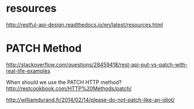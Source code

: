 
# resources
http://restful-api-design.readthedocs.io/en/latest/resources.html


# PATCH Method
http://stackoverflow.com/questions/28459418/rest-api-put-vs-patch-with-real-life-examples

When should we use the PATCH HTTP method? http://restcookbook.com/HTTP%20Methods/patch/

http://williamdurand.fr/2014/02/14/please-do-not-patch-like-an-idiot/

